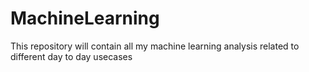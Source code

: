 # MachineLearning
This repository will contain all my machine learning analysis related to different day to day usecases
